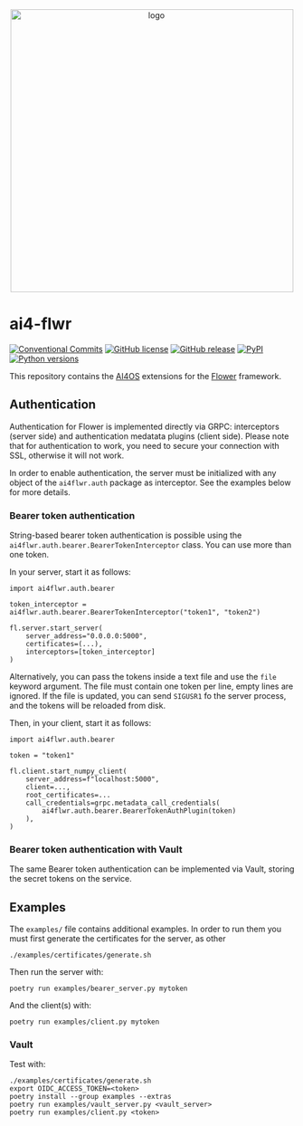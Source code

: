 <div align="center">
  <img src="https://ai4eosc.eu/wp-content/uploads/sites/10/2022/09/horizontal-transparent.png" alt="logo" width="500"/>
</div>


# ai4-flwr

[![Conventional Commits](https://img.shields.io/badge/Conventional%20Commits-1.0.0-%23FE5196?logo=conventionalcommits&logoColor=white)](https://conventionalcommits.org)
[![GitHub license](https://img.shields.io/github/license/ai4os/ai4-flwr.svg)](https://github.com/ai4os/ai4-flwr/blob/master/LICENSE)
[![GitHub release](https://img.shields.io/github/release/ai4os/ai4-flwr.svg)](https://github.com/ai4os/ai4-flwr/releases)
[![PyPI](https://img.shields.io/pypi/v/ai4flwr.svg)](https://pypi.python.org/pypi/ai4flwr)
[![Python versions](https://img.shields.io/pypi/pyversions/ai4flwr.svg)](https://pypi.python.org/pypi/ai4flwr)


This repository contains the [AI4OS](https://github.com/ai4os) extensions for
the [Flower](https://github.com/adap/flower) framework.

## Authentication

Authentication for Flower is implemented directly via GRPC: interceptors
(server side) and authentication medatata plugins (client side). Please note
that for authentication to work, you need to secure your connection with SSL,
otherwise it will not work.

In order to enable authentication, the server must be initialized with any
object of the `ai4flwr.auth` package as interceptor. See the examples below for
more details.

### Bearer token authentication

String-based bearer token authentication is possible using the `ai4flwr.auth.bearer.BearerTokenInterceptor`
class. You can use more than one token.

In your server, start it as follows:

    import ai4flwr.auth.bearer

    token_interceptor = ai4flwr.auth.bearer.BearerTokenInterceptor("token1", "token2")

    fl.server.start_server(
        server_address="0.0.0.0:5000",
        certificates=(...),
        interceptors=[token_interceptor]
    )

Alternatively, you can pass the tokens inside a text file and use the `file`
keyword argument. The file must contain one token per line, empty lines are
ignored. If the file is updated, you can send `SIGUSR1` fo the server process,
and the tokens will be reloaded from disk.

Then, in your client, start it as follows:

    import ai4flwr.auth.bearer

    token = "token1"

    fl.client.start_numpy_client(
        server_address=f"localhost:5000",
        client=...,
        root_certificates=...
        call_credentials=grpc.metadata_call_credentials(
            ai4flwr.auth.bearer.BearerTokenAuthPlugin(token)
        ),
    )

### Bearer token authentication with Vault

The same Bearer token authentication can be implemented via Vault, storing the
secret tokens on the service.

## Examples

The `examples/` file contains additional examples. In order to run them you must first generate the certificates for the server, as other

    ./examples/certificates/generate.sh

Then run the server with:

    poetry run examples/bearer_server.py mytoken

And the client(s) with:

    poetry run examples/client.py mytoken

### Vault

Test with:

    ./examples/certificates/generate.sh
    export OIDC_ACCESS_TOKEN=<token>
    poetry install --group examples --extras
    poetry run examples/vault_server.py <vault_server>
    poetry run examples/client.py <token>
